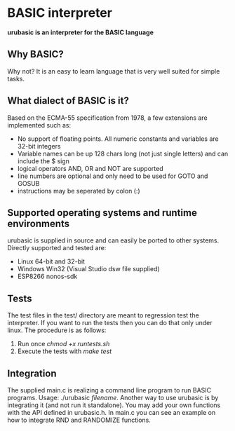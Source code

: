 # BASIC interpreter

**urubasic is an interpreter for the BASIC language**

## Why BASIC?

Why not? It is an easy to learn language that is very well suited for simple tasks.

## What dialect of BASIC is it?

Based on the ECMA-55 specification from 1978, a few extensions are implemented such as:
- No support of floating points. All numeric constants and variables are 32-bit integers
- Variable names can be up 128 chars long (not just single letters) and can include the $ sign
- logical operators AND, OR and NOT are supported
- line numbers are optional and only need to be used for GOTO and GOSUB
- instructions may be seperated by colon (:)

## Supported operating systems and runtime environments

urubasic is supplied in source and can easily be ported to other systems. Directly supported and tested are:
- Linux 64-bit and 32-bit
- Windows Win32 (Visual Studio dsw file supplied)
- ESP8266 nonos-sdk

## Tests

The test files in the test/ directory are meant to regression test the interpreter. If you want to run the tests then you can do that only under linux. The procedure is as follows: 
1) Run once *chmod +x runtests.sh*
2) Execute the tests with *make test*

## Integration

The supplied main.c is realizing a command line program to run BASIC programs. Usage: ./urubasic *filename*.
Another way to use urubasic is by integrating it (and not run it standalone). You may add your own functions with the API defined in urubasic.h. In main.c you can see an example on how to integrate RND and RANDOMIZE functions.

